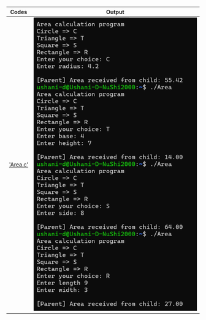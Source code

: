 

 | Codes | Output |
  |-------|--------|
  |['Area.c'](./Codes/Area.c)|![Area.png](./Outputs/Area.png)|
